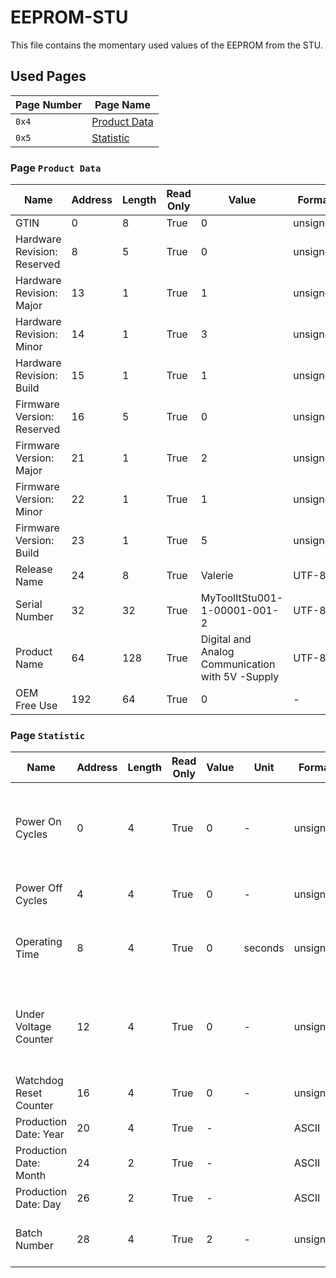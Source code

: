 # EEPROM-STU

This file contains the momentary used values of the EEPROM from the STU.

## Used Pages

| Page Number | Page Name                          |
| ----------- | ---------------------------------- |
| `0x4`       | [Product Data](#page:product-data) |
| `0x5`       | [Statistic](#page:statistic)       |

<a name="page:product-data"></a>

### Page `Product Data`

| Name                        | Address | Length | Read Only | Value                                            | Format   |
| --------------------------- | ------- | ------ | --------- | ------------------------------------------------ | -------- |
| GTIN                        | 0       | 8      | True      | 0                                                | unsigned |
| Hardware Revision: Reserved | 8       | 5      | True      | 0                                                | unsigned |
| Hardware Revision: Major    | 13      | 1      | True      | 1                                                | unsigned |
| Hardware Revision: Minor    | 14      | 1      | True      | 3                                                | unsigned |
| Hardware Revision: Build    | 15      | 1      | True      | 1                                                | unsigned |
| Firmware Version: Reserved  | 16      | 5      | True      | 0                                                | unsigned |
| Firmware Version: Major     | 21      | 1      | True      | 2                                                | unsigned |
| Firmware Version: Minor     | 22      | 1      | True      | 1                                                | unsigned |
| Firmware Version: Build     | 23      | 1      | True      | 5                                                | unsigned |
| Release Name                | 24      | 8      | True      | Valerie                                          | UTF-8    |
| Serial Number               | 32      | 32     | True      | MyToolItStu001-1-00001-001-2                     | UTF-8    |
| Product Name                | 64      | 128    | True      | Digital and Analog Communication with 5V -Supply | UTF-8    |
| OEM Free Use                | 192     | 64     | True      | 0                                                | -        |

<a name="page:statistic"></a>

### Page `Statistic`

| Name                   | Address | Length | Read Only | Value | Unit    | Format   | Description                                                                   |
| ---------------------- | ------- | ------ | --------- | ----- | ------- | -------- | ----------------------------------------------------------------------------- |
| Power On Cycles        | 0       | 4      | True      | 0     | -       | unsigned | Power On Cycles since first reset(Note that a resets also counts as power on) |
| Power Off Cycles       | 4       | 4      | True      | 0     | -       | unsigned | Power Off Cycles since first reset                                            |
| Operating Time         | 8       | 4      | True      | 0     | seconds | unsigned | Operating Time since first power On in seconds                                |
| Under Voltage Counter  | 12      | 4      | True      | 0     | -       | unsigned | Counts of under voltages that yields into turn off state(Brown Out)           |
| Watchdog Reset Counter | 16      | 4      | True      | 0     | -       | unsigned | Watchdog Resets since first power on                                          |
| Production Date: Year  | 20      | 4      | True      | -     |         | ASCII    |                                                                               |
| Production Date: Month | 24      | 2      | True      | -     |         | ASCII    |                                                                               |
| Production Date: Day   | 26      | 2      | True      | -     |         | ASCII    |                                                                               |
| Batch Number           | 28      | 4      | True      | 2     | -       | unsigned | Consecutive number for manufactured devices                                   |
